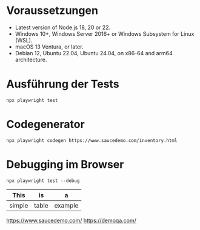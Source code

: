 # Voraussetzungen

- Latest version of Node.js 18, 20 or 22.
- Windows 10+, Windows Server 2016+ or Windows Subsystem for Linux (WSL).
- macOS 13 Ventura, or later.
- Debian 12, Ubuntu 22.04, Ubuntu 24.04, on x86-64 and arm64 architecture.

# Ausführung der Tests 
`npx playwright test`

# Codegenerator 
`npx playwright codegen https://www.saucedemo.com/inventory.html`


# Debugging im Browser
`npx playwright test --debug`


| This   | is    | a       |
| ---    | ---   | ---     |
| simple | table | example |


https://www.saucedemo.com/
https://demoqa.com/

